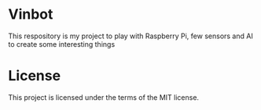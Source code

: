 # Vinbot
This respository is my project to play with Raspberry Pi, few sensors and AI to create some interesting things


# License
This project is licensed under the terms of the MIT license.
